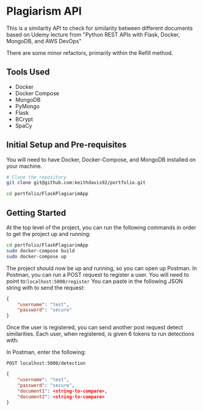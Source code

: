 # Plagiarism API
This is a similarity API to check for similarity between different documents based on Udemy lecture from "Python REST APIs with Flask, Docker, MongoDB, and AWS DevOps"

There are some minor refactors, primarily within the Refill method. 

## Tools Used
* Docker
* Docker Compose
* MongoDB
* PyMongo
* Flask 
* BCrypt
* SpaCy 

## Initial Setup and Pre-requisites
You will need to have Docker, Docker-Compose, and MongoDB installed on your machine.
```sh
# Clone the repository
git clone git@github.com:keithdavis92/portfolio.git

cd portfolio/FlaskPlagiarimApp
```

## Getting Started
At the top level of the project, you can run the following commands in order to get 
the project up and running: 
```sh
cd portfolio/FlaskPlagiarimApp
sudo docker-compose build
sudo docker-compose up
```
The project should now be up and running, so you can open up Postman. In Postman, you can run a POST 
request to register a user. You will need to point to:```localhost:5000/register```
You can paste in the following JSON string with to send the request:
```json
{
    "username": "test",
    "password": "secure"
}
```

Once the user is registered, you can send another post request detect similarities. Each user, when registered, 
is given 6 tokens to run detections with:

In Postman, enter the following:
```http request
POST localhost:5000/detection
```
```json
{
    "username": "test",
    "password": "secure",
    "document1": <string-to-compare>,
    "document2": <string-to-compare>
}
```